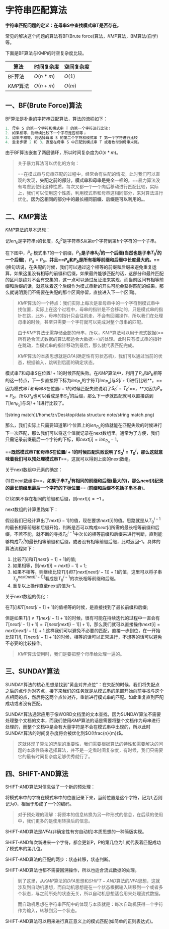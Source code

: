# 字符串匹配算法

**字符串匹配问题的定义：在母串S中查找模式串T是否存在。**

常见的解决这个问题的算法有BF(Brute force)算法，$KMP$算法，BM算法(自学)等。

下面是BF算法与KMP的时空复杂度比较。

| 算法      | 时间复杂度 | 空间复杂度 |
| --------- | ---------- | ---------- |
| BF算法    | $O(n*m)$   | $O(1)$     |
| $KMP$算法 | $O(n+m)$   | $O(m)$     |

## 一、BF(Brute Force)算法

BF算法是朴素的字符串匹配算法，算法的流程如下：

```c++
1. 母串 S 的第一个字符和模式串 T 的第一个字符进行比较；
2. 如果相等，则继续比较下一个字符是否相等；
3. 如果不相等，则选择母串 S 的第二个字符和模式串 T 第一个字符进行比较
4. 重复步骤 2 和 3，直至在母串 S 中匹配到模式串 T 或者枚举到母串末尾。
```

由于BF算法嵌套了两层循环，所以时间复杂度为$O(n*m)$。

> 关于暴力算法可以优化的方向：
>
> ==在模式串与母串匹配的过程中，经常会有失配的情况，此时我们可以直观的发现，**失配之前的部分，模式串和母串是完全一样的**。==暴力算法没有考虑到使用这种性质，每次又都一个一个向后移动进行匹配比较，实际上，我们可以使用这个性质，利用模式串和母串这相同部分，来对算法进行优化，**因为这相同的部分中的最长相同前缀、后缀是可以利用的。**。



## 二、$KMP$算法

$KMP$算法的基本思想：

记$len_s$是字符串$s$的长度，$S_a^{b}$是字符串$S$从第$a$个字符到第$b$个字符的一个子串。

在下图中，$P_a$ 模式串$T$的一个前缀，$P_b$**是子串$S_0^i$的一个后缀(当然也是子串$T_0^i$的一个后缀)**，$P_a=P_b$。**并且==$P_a$和$P_b$是所有相等前缀和后缀中长度最大的。==**(换句话说，在失配的时候，我们可以通过这个相等的前缀和后缀来避免重复运算，如果这里没有相等的前缀和后缀，如果最终能够匹配的话，这部分和最终匹配的区间是绝对不会有交集的，这一点可以通过反证法来实现，而当前区间有相等前缀和后缀的话，就意味着这个后缀作为模式串新的开头可能会获得匹配的结果。那么就说明我们不需要在失配的那个区间停留，直接进入下一个区间)。

> $KMP$算法的一个特点：我们实际上每次是拿母串中的一个字符到模式串中找位置，实际上在这个过程中，母串的指针是不会移动的，只是模式串的指针在跳，此外，母串的指针只会往前走，不会有回溯操作，所以我们在处理母串的时候，甚至只需要一个字符就可以完成对整个母串的匹配。
>
> 由于$KMP$算法无需存储全部的母串，所以，$KMP$算法可以用于流式数据(==所有适合流式数据的算法都适合大数据==)的处理。此时只有模式串的指针在跳动，当模式串的指针移动到最后，那么就代表匹配完成。
>
> $KMP$算法的本质思想就是$DFA$(确定性有穷状态机)，我们可以通过当前的状态，根据输入，跳转到后面的确定状态。

模式串$T$和母串$S$在位置$i+1$的时候匹配失败。在$KMP$算法中，利用了$P_a$和$P_b$相等的这一特点，下一步直接将下标为$len_{P_a}$的字符$T[len_{P_a}]$与$S[i+1]$进行比较**。==因为模式串$T$和母串$S$在位置$i+1$的时候匹配失败说明了$S_0^i=T_0^i$==，**又因为$P_a=P_b$，所以$P_a$也可以看成是串$S_0^i$的后缀，那么下一步就匹配就可以直接跳到$T[len_{P_a}]$与$S[i+1]$进行比较了。

![string match](/home/zr/Desktop/data structure note/string match.png)

那么，我们实际上只需要知道第$i$个位置上的$len_{P_a}$的值就能在匹配失败的时候进行下一次匹配，那么我们可以将这个值就记录在next数组里。通常为了方便，我们只需记录前缀最后一个字符的下标，即$next[i]=len_{P_a}-1$。

==**既然模式串$T$和母串$S$在位置$i+1$的时候匹配失败说明了$S_0^i=T_0^i$，那么这就意味着我们可以预处理模式串$T$**==，这就可以得到上面的next数组。

关于next数组中元素的确定：

(1)在next数组中==**，如果子串$T_0^i$有相同的前缀和后缀(最大的)，那么$next[i]$纪录的最长前缀里最后一个字符的下标位置**==     (**前缀和后缀不包括子串本身**)。

(2)如果不存在相同的前缀和后缀，则$next[i]=-1$ 。



next数组的计算思路如下：

假设我们已经计算出了$next[i-1]$的值，现在要求$next[i]$的值。思路就是从$T_0^{i-1}$的最长相等前缀和后缀开始，判断是否可以构成$next[i]$所需的最长相等前缀和后缀，不若不能，就不断的寻找$T_0^{i-1}$中次长的相等前缀和后缀来进行判断，直到能够构成$T_0^i$的最长相等前缀和后缀，或者没有相等前缀后缀，此时返回-1。具体的算法流程如下：

1. 比较$T[i]$和$T[next[i-1]+1]$的值;
2. 如果相等，则$next[i]=next[i-1]+1$;
3. 如果不相等，则继续比较$T[i]和T[next[next[i-1]]+1]$的值，这里可以将子串$T_0^{next[next[i-1]]}$看成是$T_0^{i-1}$的次长相等前缀和后缀。
4. 重复以上操作直至next的值为-1。



关于next数组的优化：

在$T[i]和T[next[i-1]+1]$的值相等的时候，是直接找到了最长前缀和后缀;

但是如果$T[i]\neq T[nex[i-1]+1]$的时候，很有可能在持续迭代的过程中一直会有$T[next[i-1]+1]=T[next[next[i-1]]+1]$，那么我们就可以直接操作$next[i]=next[next[i-1]]+1$,这样我们可以避免不必要的匹配，直接一步到位，在一开始比较$T[i],T[next[i-1]+1]$的时候，相等的话可以正常进行，不想等的话可以避免不必要的比较操作。

> $KMP$算法使用时，我们是要把整个母串给处理一遍的。



## 三、SUNDAY算法

SUNDAY算法的核心思想是找到"黄金对齐点位"：在失配的时候，我们将失配点之后的点作为对齐点，接下来我们的任务就是从模式串的尾部开始向前寻找与这个点相同的点，然后将这两个点位对齐，重新进行模式串的匹配。如此重复直到匹配成功或者没有匹配。

SUNDAY算法通常应用于像WORD文档里的文本查找，因为SUNDAY算法不需要处理整个文档的文本，而我们使用$KMP$算法的话是需要将整个文档作为母串进行处理的，而整个文档中是会有大量字符是不会在模式串中出现的，所以此时SUNDAY算法的时间复杂度将会被优化到$O(\frac{n}{m})$。

> 这就体现了算法的选型的重要性，我们需要根据算法的特性和需要解决的问题的本质性质来选择算法，并不是一定看时间复杂度，有时候，我们只需要它的最有时间复杂度足够优秀就行了。



## 四、SHIFT-AND算法

SHIFT-AND算法对信息做了一个新的预处理：

将模式串中的字符在模式串中的位置记录下来，当前位置是这个字符，记为1,否则记为0，相当于形成了一个的编码。

> 对于预处理的理解：将原本的信息转换为另一种形式的信息，在后续的使用中，我们更多的是使用转换后的信息。

SHIFT-AND算法是$NFA$(非确定性有穷自动机)本质思想的一种简版实现。

SHIFT-AND每次新进来一个字符，都会更新P，P的第几位为1,就代表着匹配成功了模式串的第几位。

SHIFT-AND算法的匹配的两步：状态转移，状态判断。

SHIFT-AND算法也都不需要回溯操作，所以也适合流式数据的处理。

> 到了这里，从$KMP$算法的$DFA$思想和$SHIFT-AND$算法的$NFA$思想，这就涉及到自动机思想，而自动机思想是在一个状态根据输入转移到一个或者多个状态，与之前所处的状态无关，所以自动机思想适合用来处理流式数据。
>
> 而自动机思想在字符串匹配中的体现与本质就是：每次自动机获得一个字符作为输入，转移到另一个状态。

SHIFT-AND算法可以用来进行真正意义上的模式匹配(如简单的正则表达式)。